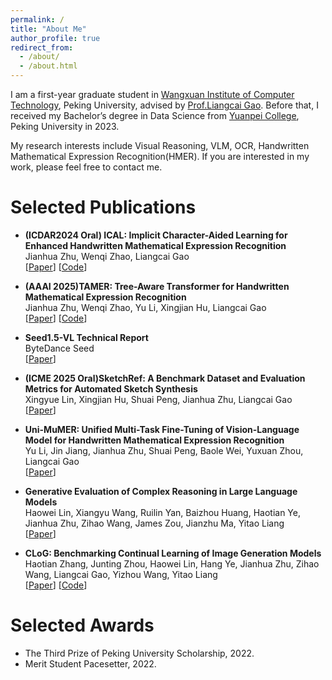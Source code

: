 ```yaml
---
permalink: /
title: "About Me"
author_profile: true
redirect_from: 
  - /about/
  - /about.html
---
```


I am a first-year graduate student in [Wangxuan Institute of Computer Technology](https://www.icst.pku.edu.cn/), Peking University, advised by [Prof.Liangcai Gao](https://scholar.google.com/citations?user=6Ia92WsAAAAJ). Before that, I received my Bachelor’s degree in Data Science from [Yuanpei College](https://yuanpei.pku.edu.cn/), Peking University in 2023.

My research interests include Visual Reasoning, VLM, OCR, Handwritten Mathematical Expression Recognition(HMER). If you are interested in my work, please feel free to contact me.

Selected Publications
======
- **(ICDAR2024 Oral) ICAL: Implicit Character-Aided Learning for Enhanced Handwritten Mathematical Expression Recognition**
  <br/>
  Jianhua Zhu, Wenqi Zhao, Liangcai Gao
  <br/>
  [[Paper](https://arxiv.org/abs/2405.09032)] [[Code](https://github.com/qingzhenduyu/ICAL)]

- **(AAAI 2025)TAMER: Tree-Aware Transformer for Handwritten Mathematical Expression Recognition**
  <br/>
  Jianhua Zhu, Wenqi Zhao, Yu Li, Xingjian Hu, Liangcai Gao
  <br/>
  [[Paper](https://arxiv.org/abs/2408.08578)] [[Code](https://github.com/qingzhenduyu/TAMER)]

- **Seed1.5-VL Technical Report**
  <br/>
  ByteDance Seed
  <br/>
  [[Paper](https://arxiv.org/abs/2505.07062)] 

- **(ICME 2025 Oral)SketchRef: A Benchmark Dataset and Evaluation Metrics for Automated Sketch Synthesis**
  <br/>
  Xingyue Lin, Xingjian Hu, Shuai Peng, Jianhua Zhu, Liangcai Gao
  <br/>
  [[Paper](https://arxiv.org/abs/2408.08623)]

- **Uni-MuMER: Unified Multi-Task Fine-Tuning of Vision-Language Model for Handwritten Mathematical Expression Recognition**
  <br/>
  Yu Li, Jin Jiang, Jianhua Zhu, Shuai Peng, Baole Wei, Yuxuan Zhou, Liangcai Gao
  <br/>
  [[Paper](https://arxiv.org/abs/2505.23566)]

- **Generative Evaluation of Complex Reasoning in Large Language Models**
  <br/>
  Haowei Lin, Xiangyu Wang, Ruilin Yan, Baizhou Huang, Haotian Ye, Jianhua Zhu, Zihao Wang, James Zou, Jianzhu Ma, Yitao Liang
  <br/>
  [[Paper](https://arxiv.org/abs/2504.02810)]

- **CLoG: Benchmarking Continual Learning of Image Generation Models**
  <br/>
  Haotian Zhang, Junting Zhou, Haowei Lin, Hang Ye, Jianhua Zhu, Zihao Wang, Liangcai Gao, Yizhou Wang, Yitao Liang
  <br/>
  [[Paper](https://arxiv.org/abs/2406.04584)] [[Code](https://github.com/linhaowei1/CLoG)]


  
Selected Awards
======
- The Third Prize of Peking University Scholarship, 2022.
- Merit Student Pacesetter, 2022.